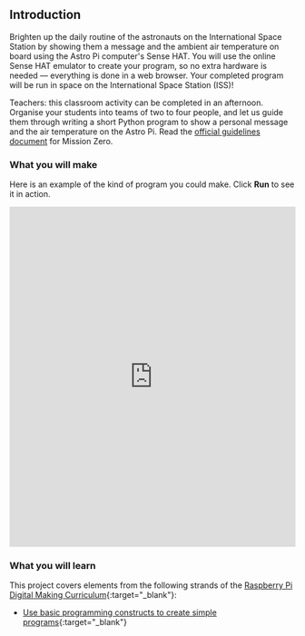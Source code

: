 ## Introduction

Brighten up the daily routine of the astronauts on the International Space Station by showing them a message and the ambient air temperature on board using the Astro Pi computer's Sense HAT. You will use the online Sense HAT emulator to create your program, so no extra hardware is needed — everything is done in a web browser. Your completed program will be run in space on the International Space Station (ISS)!

Teachers: this classroom activity can be completed in an afternoon. Organise your students into teams of two to four people, and let us guide them through writing a short Python program to show a personal message and the air temperature on the Astro Pi. Read the [official guidelines document]() for Mission Zero.

### What you will make

Here is an example of the kind of program you could make. Click **Run** to see it in action.

<iframe src="https://trinket.io/embed/python/069f6138f7?outputOnly=true&start=result" width="100%" height="600" frameborder="0" marginwidth="0" marginheight="0" allowfullscreen></iframe>

### What you will learn

This project covers elements from the following strands of the [Raspberry Pi Digital Making Curriculum](http://rpf.io/curriculum){:target="_blank"}:

+ [Use basic programming constructs to create simple programs](https://curriculum.raspberrypi.org/programming/creator/){:target="_blank"}
